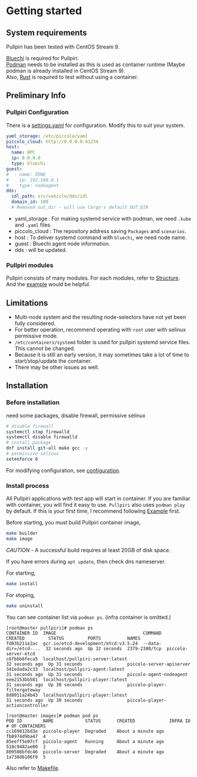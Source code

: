 <!--
SPDX-FileCopyrightText: Copyright 2024 LG Electronics Inc.

SPDX-License-Identifier: Apache-2.0
-->

# Getting started

## System requirements

Pullpiri has been tested with CentOS Stream 9.

[Bluechi](https://github.com/eclipse-bluechi/bluechi/tree/main) is required for Pullpiri.  
[Podman](https://podman.io/) needs to be installed as this is used as container runtime (Maybe podman is already installed in CentOS Stream 9).  
Also, [Rust](https://www.rust-lang.org) is required to test without using a container.

## Preliminary Info

### Pullpiri Configuration

There is a [settings.yaml](/src/settings.yaml) for configuration. Modify this to suit your system.

```yaml
yaml_storage: /etc/piccolo/yaml
piccolo_cloud: http://0.0.0.0:41234
host:
  name: HPC
  ip: 0.0.0.0
  type: bluechi
guest:
#  - name: ZONE
#    ip: 192.168.0.1
#    type: nodeagent
dds:
  idl_path: src/vehicle/dds/idl
  domain_id: 100
  # Removed out_dir - will use Cargo's default OUT_DIR
```

- yaml_storage : For making systemd service with podman, we need `.kube` and `.yaml` files.
- piccolo_cloud : The repository address saving `Packages` and `scenarios`.
- host : To deliver systemd command with `bluechi`, we need node name.
- guest : Bluechi agent node information.
- dds : will be updated.

### Pullpiri modules

Pullpiri consists of many modules.
For each modules, refer to [Structure](/doc/docs/developments.md#structure).  
And the [example](/examples/README.md) would be helpful.

## Limitations

- Multi-node system and the resulting node-selectors have not yet been fully considered.
- For better operation, recommend operating with `root` user with selinux permissive mode.
- `/etc/containers/systemd` folder is used for pullpiri systemd service files. This cannot be changed.
- Because it is still an early version, it may sometimes take a lot of time to start/stop/update the container.
- There may be other issues as well.

## Installation

### Before installation

need some packages, disable firewall, permissive selinux

```bash
# disable firewall
systemctl stop firewalld
systemctl disable firewalld
# install package
dnf install git-all make gcc -y
# permissive selinux
setenforce 0
```

For modifying configuration, see [configuration](#pullpiri-configuration).

### Install process

All Pullpiri applications with test app will start in container.
If you are familiar with container, you will find it easy to use.
`Pullpiri` also uses `podman play` by default.
If this is your first time, I recommend following [Example](/examples/README.md) first.

Before starting, you must build Pullpiri container image,

```sh
make builder
make image
```

*CAUTION* - A successful build requires at least 20GB of disk space.

If you have errors during `apt update`, then check dns nameserver.

For starting,

```sh
make install
```

For stoping,

```sh
make uninstall
```

You can see container list via `podman ps`. (infra container is omitted.)

```Text
[root@master pullpiri]# podman ps
CONTAINER ID  IMAGE                                 COMMAND               CREATED         STATUS         PORTS          NAMES
fd03b211e2ac  gcr.io/etcd-development/etcd:v3.5.24  --data-dir=/etcd-...  32 seconds ago  Up 32 seconds  2379-2380/tcp  piccolo-server-etcd
c6fbbb6feca5  localhost/pullpiri-server:latest                            32 seconds ago  Up 31 seconds                 piccolo-server-apiserver
341edada2c33  localhost/pullpiri-agent:latest                             31 seconds ago  Up 31 seconds                 piccolo-agent-nodeagent
eee2153bb581  localhost/pullpiri-player:latest                            31 seconds ago  Up 30 seconds                 piccolo-player-filtergateway
8d8011a24b43  localhost/pullpiri-player:latest                            31 seconds ago  Up 30 seconds                 piccolo-player-actioncontroller

[root@master images]# podman pod ps
POD ID        NAME            STATUS      CREATED             INFRA ID      # OF CONTAINERS
cc169812bd3e  piccolo-player  Degraded    About a minute ago  fb8974d9ba47  4
85eeff5e07cf  piccolo-agent   Running     About a minute ago  518c9482ae00  2
809508bfdc46  piccolo-server  Degraded    About a minute ago  1a738d6106f0  5
```

Also refer to [Makefile](/Makefile).
